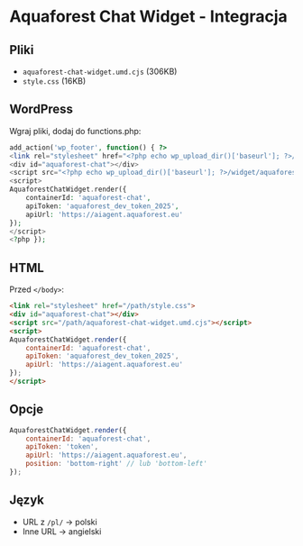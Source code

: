 # Aquaforest Chat Widget - Integracja

## Pliki
- `aquaforest-chat-widget.umd.cjs` (306KB)
- `style.css` (16KB)

## WordPress

Wgraj pliki, dodaj do functions.php:

```php
add_action('wp_footer', function() { ?>
<link rel="stylesheet" href="<?php echo wp_upload_dir()['baseurl']; ?>/widget/style.css">
<div id="aquaforest-chat"></div>
<script src="<?php echo wp_upload_dir()['baseurl']; ?>/widget/aquaforest-chat-widget.umd.cjs"></script>
<script>
AquaforestChatWidget.render({
    containerId: 'aquaforest-chat',
    apiToken: 'aquaforest_dev_token_2025',
    apiUrl: 'https://aiagent.aquaforest.eu'
});
</script>
<?php });
```

## HTML

Przed `</body>`:

```html
<link rel="stylesheet" href="/path/style.css">
<div id="aquaforest-chat"></div>
<script src="/path/aquaforest-chat-widget.umd.cjs"></script>
<script>
AquaforestChatWidget.render({
    containerId: 'aquaforest-chat',
    apiToken: 'aquaforest_dev_token_2025',
    apiUrl: 'https://aiagent.aquaforest.eu'
});
</script>
```

## Opcje

```javascript
AquaforestChatWidget.render({
    containerId: 'aquaforest-chat',
    apiToken: 'token',
    apiUrl: 'https://aiagent.aquaforest.eu',
    position: 'bottom-right' // lub 'bottom-left'
});
```

## Język

- URL z `/pl/` → polski
- Inne URL → angielski

